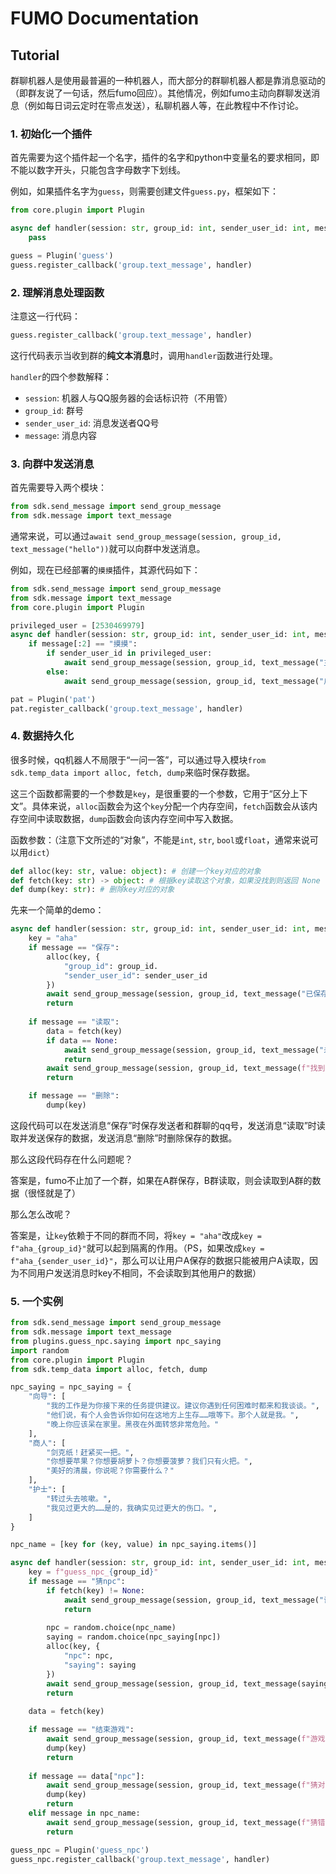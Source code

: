 # FUMO Documentation

## Tutorial

群聊机器人是使用最普遍的一种机器人，而大部分的群聊机器人都是靠消息驱动的（即群友说了一句话，然后fumo回应）。其他情况，例如fumo主动向群聊发送消息（例如每日词云定时在零点发送），私聊机器人等，在此教程中不作讨论。

### 1. 初始化一个插件

首先需要为这个插件起一个名字，插件的名字和python中变量名的要求相同，即不能以数字开头，只能包含字母数字下划线。

例如，如果插件名字为`guess`，则需要创建文件`guess.py`，框架如下：

```python
from core.plugin import Plugin

async def handler(session: str, group_id: int, sender_user_id: int, message: str):
    pass

guess = Plugin('guess')
guess.register_callback('group.text_message', handler)
```

### 2. 理解消息处理函数

注意这一行代码：

```python
guess.register_callback('group.text_message', handler)
```

这行代码表示当收到群的**纯文本消息**时，调用`handler`函数进行处理。

`handler`的四个参数解释：
- `session`: 机器人与QQ服务器的会话标识符（不用管）
- `group_id`: 群号
- `sender_user_id`: 消息发送者QQ号
- `message`: 消息内容

### 3. 向群中发送消息

首先需要导入两个模块：

```python
from sdk.send_message import send_group_message
from sdk.message import text_message
```

通常来说，可以通过`await send_group_message(session, group_id, text_message("hello"))`就可以向群中发送消息。

例如，现在已经部署的`摸摸`插件，其源代码如下：

```python
from sdk.send_message import send_group_message
from sdk.message import text_message
from core.plugin import Plugin

privileged_user = [2530469979]
async def handler(session: str, group_id: int, sender_user_id: int, message: str):
    if message[:2] == "摸摸":
        if sender_user_id in privileged_user:
            await send_group_message(session, group_id, text_message("主人喵~"))
        else:
            await send_group_message(session, group_id, text_message("爪巴"))

pat = Plugin('pat')
pat.register_callback('group.text_message', handler)
```

### 4. 数据持久化

很多时候，qq机器人不局限于“一问一答”，可以通过导入模块`from sdk.temp_data import alloc, fetch, dump`来临时保存数据。

这三个函数都需要的一个参数是`key`，是很重要的一个参数，它用于“区分上下文”。具体来说，`alloc`函数会为这个`key`分配一个内存空间，`fetch`函数会从该内存空间中读取数据，`dump`函数会向该内存空间中写入数据。

函数参数：（注意下文所述的“对象”，不能是`int`, `str`, `bool`或`float`，通常来说可以用`dict`）

```python
def alloc(key: str, value: object): # 创建一个key对应的对象
def fetch(key: str) -> object: # 根据key读取这个对象，如果没找到则返回 None
def dump(key: str): # 删除key对应的对象
```

先来一个简单的demo：

```python
async def handler(session: str, group_id: int, sender_user_id: int, message: str):
    key = "aha"
    if message == "保存":
        alloc(key, {
            "group_id": group_id.
            "sender_user_id": sender_user_id
        })
        await send_group_message(session, group_id, text_message("已保存"))
        return
    
    if message == "读取":
        data = fetch(key)
        if data == None:
            await send_group_message(session, group_id, text_message("未找到相关数据"))
            return
        await send_group_message(session, group_id, text_message(f"找到数据：群号{group_id}，发送者qq号{sender_user_id}"))
        return

    if message == "删除":
        dump(key)
```

这段代码可以在发送消息“保存”时保存发送者和群聊的qq号，发送消息“读取”时读取并发送保存的数据，发送消息“删除”时删除保存的数据。

那么这段代码存在什么问题呢？

答案是，fumo不止加了一个群，如果在A群保存，B群读取，则会读取到A群的数据（很怪就是了）

那么怎么改呢？

答案是，让`key`依赖于不同的群而不同，将`key = "aha"`改成`key = f"aha_{group_id}"`就可以起到隔离的作用。（PS，如果改成`key = f"aha_{sender_user_id}"`，那么可以让用户A保存的数据只能被用户A读取，因为不同用户发送消息时key不相同，不会读取到其他用户的数据）

### 5. 一个实例

```python
from sdk.send_message import send_group_message
from sdk.message import text_message
from plugins.guess_npc.saying import npc_saying
import random
from core.plugin import Plugin
from sdk.temp_data import alloc, fetch, dump

npc_saying = npc_saying = {
    "向导": [
        "我的工作是为你接下来的任务提供建议。建议你遇到任何困难时都来和我谈谈。",
        "他们说，有个人会告诉你如何在这地方上生存……哦等下。那个人就是我。",
        "晚上你应该呆在家里。黑夜在外面转悠非常危险。"
    ],
    "商人": [
        "剑克纸！赶紧买一把。",
        "你想要苹果？你想要胡萝卜？你想要菠萝？我们只有火把。",
        "美好的清晨，你说呢？你需要什么？"
    ],
    "护士": [
        "转过头去咳嗽。",
        "我见过更大的……是的，我确实见过更大的伤口。",
    ]
}

npc_name = [key for (key, value) in npc_saying.items()]

async def handler(session: str, group_id: int, sender_user_id: int, message: str):
    key = f"guess_npc_{group_id}"
    if message == "猜npc":
        if fetch(key) != None:
            await send_group_message(session, group_id, text_message("请先猜对当前npc，或输入“结束游戏”"))
            return
        
        npc = random.choice(npc_name)
        saying = random.choice(npc_saying[npc])
        alloc(key, {
            "npc": npc,
            "saying": saying
        })
        await send_group_message(session, group_id, text_message(saying))
        return
        
    data = fetch(key)

    if message == "结束游戏":
        await send_group_message(session, group_id, text_message(f"游戏结束，答案是：{data['npc']}"))
        dump(key)
        return
    
    if message == data["npc"]:
        await send_group_message(session, group_id, text_message(f"猜对咯，答案是{data['npc']}！"))
        dump(key)
        return
    elif message in npc_name:
        await send_group_message(session, group_id, text_message(f"猜错了，继续猜吧！"))
        return

guess_npc = Plugin('guess_npc')
guess_npc.register_callback('group.text_message', handler)
```